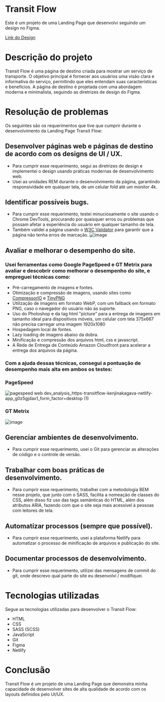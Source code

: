 # Transit Flow

Este é um projeto de uma Landing Page que desenvolvi seguindo um design no Figma. 

[Link do Design](https://www.figma.com/file/52QdFVCyPScxsZJA9ASVwj/TransitFlow-by-VictorFlow?node-id=0%3A1&t=7eS7sxLfGd9s60pS-1)

# Descrição do projeto
Transit Flow é uma página de destino criada para mostrar um serviço de transporte. 
O objetivo principal é fornecer aos usuários uma visão clara e informativa do serviço, permitindo que eles entendam suas características e benefícios. 
A página de destino é projetada com uma abordagem moderna e minimalista, seguindo as diretrizes de design do Figma.

# Resolução de problemas

Os seguintes são os requerimentos que tive que cumprir durante o desenvolvimento da Landing Page Transit Flow:

## Desenvolver páginas web e páginas de destino de acordo com os designs de UI / UX.

- Para cumprir esse requerimento, segui as diretrizes de design e implementei o design usando práticas modernas de desenvolvimento web.
- Usei as unidades REM durante o desenvolvimento da página, garantindo responsividade em qualquer tela, de um celular fold até um monitor 4k.

## Identificar possíveis bugs.

- Para cumprir esse requerimento, testei minuciosamente o site usando o Chrome DevTools, procurando por quaisquer erros ou problemas que possam afetar a experiência do usuário em qualquer tamanho de tela.
- Também validei a página usando o [W3C Validator](https://validator.w3.org/) para garantir que a página não tenha erros de marcação.
![image](https://user-images.githubusercontent.com/98567681/230235409-44a6f6b7-5097-4a85-a28f-2d100a50f5f4.png)

## Avaliar e melhorar o desempenho do site.

### Usei ferramentas como Google PageSpeed e GT Metrix para avaliar e descobrir como melhorar o desempenho do site, e empreguei técnicas como:

- Pré-carregamento de imagens e fontes.
- Otimização e compressão de imagens, usando sites como [CompressorIO](https://compressor.io/) e [TinyPNG](https://tinypng.com/)
- Utilização de imagens em formato WebP, com um fallback em formato PNG, caso o navegador do usuário não às suporte.
- Uso do Photoshop e da tag html "picture" para a entrega de imagens em tamanho ideal para dispositivos móveis, um celular com tela 375x667 não precisa carregar uma imagem 1920x1080
- Hospedagem local de fontes.
- Lazy loading de imagens abaixo da dobra.
- Minificação e compressão dos arquivos html, css e javascript.
- A Rede de Entrega de Conteúdo Amazon Cloudfront para acelerar a entrega dos arquivos da página.

### Com a ajuda dessas técnicas, consegui a pontuação de desempenho mais alta em ambos os testes:

### PageSpeed

![pagespeed web dev_analysis_https-transitflow-kenjinakagava-netlify-app_g0z5gjdax1_form_factor=desktop (1)](https://user-images.githubusercontent.com/98567681/230235776-5e3ee5a4-0ecf-439e-86ae-4af8560a4886.png)

### GT Metrix

![image](https://user-images.githubusercontent.com/98567681/230235981-0e9b3363-2900-4938-a2c3-8a299ee467ef.png)

## Gerenciar ambientes de desenvolvimento.
- Para cumprir esse requerimento, usei o Git para gerenciar as alterações de código e o controle de versão.

## Trabalhar com boas práticas de desenvolvimento.
- Para cumprir esse requerimento, trabalhei com a metodologia BEM nesse projeto, que junto com o SASS, facilita a nomeação de classes do CSS, além disso fiz uso das tags semânticas do HTML, além dos atributos ARIA, fazendo com que o site seja mais acessível à pessoas com leitores de tela.

## Automatizar processos (sempre que possível).
- Para cumprir esse requerimento, usei a plataforma Netlify para automatizar o processo de minificação de arquivos e publicação do site.

## Documentar processos de desenvolvimento.
- Para cumprir esse requerimento, utilizei das mensagens de commit do git, onde descrevo qual parte do site eu desenvolvi / modifiquei.

# Tecnologias utilizadas
Segue as tecnologias utilizadas para desenvolver o Transit Flow:

- HTML
- CSS
- SASS (SCSS)
- JavaScript
- Git
- Figma
- Netlify

# Conclusão
Transit Flow é um projeto de uma Landing Page que demonstra minha capacidade de desenvolver sites de alta qualidade de acordo com os layouts definidos pelo UI/UX.
